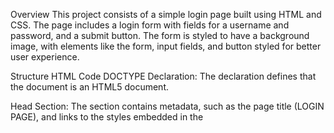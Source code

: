 Overview
This project consists of a simple login page built using HTML and CSS. The page includes a login form with fields for a username and password, and a submit button. The form is styled to have a background image, with elements like the form, input fields, and button styled for better user experience.

Structure
HTML Code
DOCTYPE Declaration:
The <!DOCTYPE html> declaration defines that the document is an HTML5 document.

Head Section:
The <head> section contains metadata, such as the page title (LOGIN PAGE), and links to the styles embedded in the <style> tag.

Body Section:

Contains the actual content of the webpage.
The main component here is a div with the class login, which contains the login form.
The form has:
A heading (<h1>LOG-IN).
Two labeled input fields: one for the username and one for the password.
A submit button for the user to log in.
CSS Styling
Body Styling:
The body is set up to occupy the full height of the viewport (height: 100vh). Flexbox is used to center the login form both horizontally and vertically.

Login Form Styling:
The .login class defines the appearance of the login form container:

It has a fixed width and height (400px by 500px).
A background image is applied with background-size: cover and background-position: center to ensure that the image fits nicely within the form.
A border, box-shadow, and border-radius are added for aesthetic purposes.
Form Layout:
The form itself uses flexbox for layout, allowing for vertical alignment of form elements with consistent spacing using gap: 5px.

Typography:
The heading (h1) and labels have custom styling. The heading has a text-shadow for visual effect, and the font size is set to 40px for emphasis.

Input Fields:
The input fields have rounded corners, padding for comfortable typing, and a semi-transparent background (rgba(255, 255, 255, 0.178)).

Button Styling:
The button is styled with rounded corners (border-radius: 40px), a shadow effect, and a color transition when hovered (background-color: aqua). The button is interactive, with changes in color and shadow when hovered.

Usage
This is a simple, static HTML page for a login form. The form doesn't have any functionality by default to submit the data, as no back-end logic is included. To add functionality, you would need to integrate it with a back-end service for authentication.

